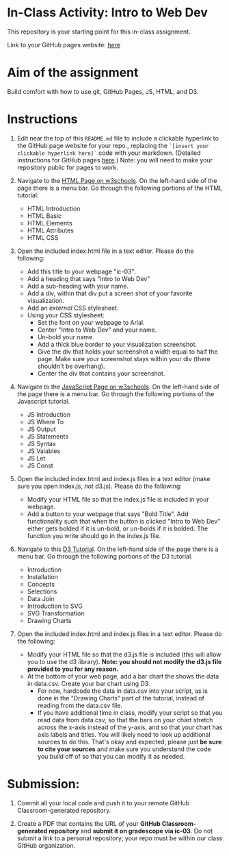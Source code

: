 # In-Class Activity: Intro to Web Dev

This repository is your starting point for this in-class assignment.

Link to your GitHub pages website: [here](https://github.com/DS4200-Fall21-Sec02/ic-03-intro-to-web-dev-saltrst)

# Aim of the assignment

Build comfort with how to use git, GitHub Pages, JS, HTML, and D3.

# Instructions

1. Edit near the top of this `README.md` file to include a clickable hyperlink to the GitHub page website for your repo., replacing the `` `[insert your clickable hyperlink here]` `` code with your markdown. (Detailed instructions for GitHub pages [here](https://developer.mozilla.org/en-US/docs/Learn/Common_questions/Using_Github_pages).) Note: you will need to make your repository public for pages to work.

1. Navigate to the [HTML Page on w3schools](https://www.w3schools.com/html/default.asp). On the left-hand side of the page there is a menu bar. Go through the following portions of the HTML tutorial:

   - HTML Introduction
   - HTML Basic
   - HTML Elements
   - HTML Attributes
   - HTML CSS

1. Open the included index.html file in a text editor. Please do the following:

   - Add this title to your webpage "ic-03".
   - Add a heading that says "Intro to Web Dev"
   - Add a sub-heading with your name.
   - Add a div, within that div put a screen shot of your favorite visualization.
   - Add an _external_ CSS stylesheet.
   - Using your CSS stylesheet:
     - Set the font on your webpage to Arial.
     - Center "Intro to Web Dev" and your name.
     - Un-bold your name.
     - Add a thick blue border to your visualization screenshot.
     - Give the div that holds your screenshot a width equal to half the page. Make sure your screenshot stays within your div (there shouldn't be overhang).
     - Center the div that contains your screenshot.

1. Navigate to the [JavaScript Page on w3schools](https://www.w3schools.com/js/default.asp). On the left-hand side of the page there is a menu bar. Go through the following portions of the Javascript tutorial.

   - JS Introduction
   - JS Where To
   - JS Output
   - JS Statements
   - JS Syntax
   - JS Vaiables
   - JS Let
   - JS Const

1. Open the included index.html and index.js files in a text editor (make sure you open index.js, _not_ d3.js). Please do the following:

   - Modify your HTML file so that the index.js file is included in your webpage.
   - Add a button to your webpage that says "Bold Title". Add functionality such that when the button is clicked "Intro to Web Dev" either gets bolded if it is un-bold, or un-bolds if it is bolded. The function you write should go in the index.js file.

1. Navigate to this [D3 Tutorial](https://www.tutorialspoint.com/d3js/index.htm). On the left-hand side of the page there is a menu bar. Go through the following portions of the D3 tutorial.

   - Introduction
   - Installation
   - Concepts
   - Selections
   - Data Join
   - Introduction to SVG
   - SVG Transformation
   - Drawing Charts

1. Open the included index.html and index.js files in a text editor. Please do the following:
   - Modify your HTML file so that the d3.js file is included (this will allow you to use the d3 library). **Note: you should not modify the d3.js file provided to you for any reason.**
   - At the bottom of your web page, add a bar chart the shows the data in data.csv. Create your bar chart using D3.
     - For now, hardcode the data in data.csv into your script, as is done in the "Drawing Charts" part of the tutorial, instead of reading from the data.csv file.
     - If you have additional time in class, modify your script so that you read data from data.csv, so that the bars on your chart stretch across the x-axis instead of the y-axis, and so that your chart has axis labels and titles. You will likely need to look up additional sources to do this. That's okay and expected, please just **be sure to cite your sources** and make sure you understand the code you build off of so that you can modify it as needed.

# Submission:

1. Commit all your local code and push it to your remote GitHub Classroom-generated repository.

1. Create a PDF that contains the URL of your **GitHub Classroom-generated repository** and **submit it on gradescope via ic-03**. Do not submit a link to a personal repository; your repo must be within our class GitHub organization.
